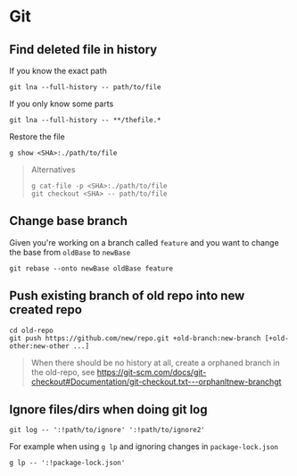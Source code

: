# Git

## Find deleted file in history

If you know the exact path

    git lna --full-history -- path/to/file

If you only know some parts

    git lna --full-history -- **/thefile.*

Restore the file

    g show <SHA>:./path/to/file

> Alternatives
>
>     g cat-file -p <SHA>:./path/to/file
>     git checkout <SHA> -- path/to/file

## Change base branch

Given you're working on a branch called `feature` and you want to change the
base from `oldBase` to `newBase`

    git rebase --onto newBase oldBase feature

## Push existing branch of old repo into new created repo

    cd old-repo
    git push https://github.com/new/repo.git +old-branch:new-branch [+old-other:new-other ...]

> When there should be no history at all, create a orphaned branch in the
> old-repo, see
> https://git-scm.com/docs/git-checkout#Documentation/git-checkout.txt---orphanltnew-branchgt

## Ignore files/dirs when doing git log

    git log -- ':!path/to/ignore' ':!path/to/ignore2'

For example when using `g lp` and ignoring changes in `package-lock.json`

    g lp -- ':!package-lock.json'
